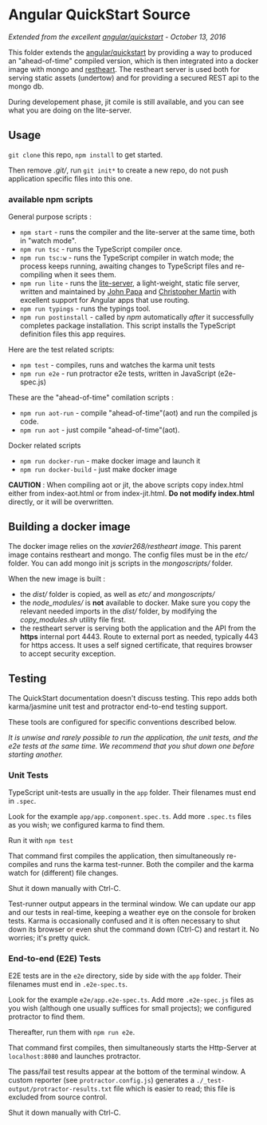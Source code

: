 # Angular QuickStart Source

*Extended from the excellent [angular/quickstart](http://github/angular/quickstart) - October 13, 2016*

This folder extends the [angular/quickstart](http://github/angular/quickstart) by providing a way to produced an "ahead-of-time" compiled version, which is then integrated into a docker image with mongo and [restheart](http://restheart.org). The restheart server is used both for serving static assets (undertow) and for providing a secured REST api to the mongo db.

During developement phase, jit comile is still available, and you can see what you are doing on the lite-server.

## Usage

`git clone` this repo, `npm install` to get started.

Then remove *.git/*, run `git init*` to create a new repo, do not push application specific files into this one.




### available npm scripts

General purpose scripts :

* `npm start` - runs the compiler and the lite-server at the same time, both in "watch mode".
* `npm run tsc` - runs the TypeScript compiler once.
* `npm run tsc:w` - runs the TypeScript compiler in watch mode; the process keeps running, awaiting changes to TypeScript files and re-compiling when it sees them.
* `npm run lite` - runs the [lite-server](https://www.npmjs.com/package/lite-server), a light-weight, static file server, written and maintained by
[John Papa](https://github.com/johnpapa) and
[Christopher Martin](https://github.com/cgmartin)
with excellent support for Angular apps that use routing.
* `npm run typings` - runs the typings tool.
* `npm run postinstall` - called by *npm* automatically *after* it successfully completes package installation. This script installs the TypeScript definition files this app requires.

Here are the test related scripts:
* `npm test` - compiles, runs and watches the karma unit tests
* `npm run e2e` - run protractor e2e tests, written in JavaScript (e2e-spec.js)

These are the "ahead-of-time" comilation scripts :
* `npm run aot-run` - compile "ahead-of-time"(aot) and run the compiled js code.
* `npm run aot` - just compile "ahead-of-time"(aot).

Docker related scripts

* `npm run docker-run` - make docker image and launch it
* `npm run docker-build` - just make docker image

**CAUTION** : When compiling aot or jit, the above scripts copy index.html either from index-aot.html or from index-jit.html.
**Do not modify index.html** directly, or it will be overwritten.

## Building a docker image

The docker image relies on the *xavier268/restheart image*. This parent image contains
restheart and mongo. The config files must be in the *etc/* folder. You can add mongo init js scripts in the *mongoscripts/* folder.

When the new image is built :
* the *dist/* folder is copied, as well as *etc/* and *mongoscripts/*
* the *node_modules/* is **not** available to docker. Make sure you copy the relevant needed imports
in the *dist/* folder, by modifying the *copy_modules.sh* utility file first.
* the restheart server is serving both the application and the API from the **https** internal port 4443. Route to external port as needed, typically 443 for https access. It uses a self signed certificate, that requires browser to accept security exception.


## Testing

The QuickStart documentation doesn't discuss testing.
This repo adds both karma/jasmine unit test and protractor end-to-end testing support.

These tools are configured for specific conventions described below.

*It is unwise and rarely possible to run the application, the unit tests, and the e2e tests at the same time.
We recommend that you shut down one before starting another.*

### Unit Tests
TypeScript unit-tests are usually in the `app` folder. Their filenames must end in `.spec`.

Look for the example `app/app.component.spec.ts`.
Add more `.spec.ts` files as you wish; we configured karma to find them.

Run it with `npm test`

That command first compiles the application, then simultaneously re-compiles and runs the karma test-runner.
Both the compiler and the karma watch for (different) file changes.

Shut it down manually with Ctrl-C.

Test-runner output appears in the terminal window.
We can update our app and our tests in real-time, keeping a weather eye on the console for broken tests.
Karma is occasionally confused and it is often necessary to shut down its browser or even shut the command down (Ctrl-C) and
restart it. No worries; it's pretty quick.

### End-to-end (E2E) Tests

E2E tests are in the `e2e` directory, side by side with the `app` folder.
Their filenames must end in `.e2e-spec.ts`.

Look for the example `e2e/app.e2e-spec.ts`.
Add more `.e2e-spec.js` files as you wish (although one usually suffices for small projects);
we configured protractor to find them.

Thereafter, run them with `npm run e2e`.

That command first compiles, then simultaneously starts the Http-Server at `localhost:8080`
and launches protractor.  

The pass/fail test results appear at the bottom of the terminal window.
A custom reporter (see `protractor.config.js`) generates a  `./_test-output/protractor-results.txt` file
which is easier to read; this file is excluded from source control.

Shut it down manually with Ctrl-C.
